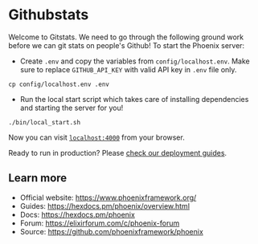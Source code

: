 # Githubstats

Welcome to Gitstats. We need to go through the following ground work before we can git stats on people's Github!
To start the Phoenix server:

  * Create `.env` and copy the variables from `config/localhost.env`. Make sure to replace `GITHUB_API_KEY` with valid API key in `.env` file only.
  ```
  cp config/localhost.env .env
  ```
  * Run the local start script which takes care of installing dependencies and starting the server for you!
  ```
  ./bin/local_start.sh
  ```

Now you can visit [`localhost:4000`](http://localhost:4000) from your browser.

Ready to run in production? Please [check our deployment guides](https://hexdocs.pm/phoenix/deployment.html).

## Learn more

  * Official website: https://www.phoenixframework.org/
  * Guides: https://hexdocs.pm/phoenix/overview.html
  * Docs: https://hexdocs.pm/phoenix
  * Forum: https://elixirforum.com/c/phoenix-forum
  * Source: https://github.com/phoenixframework/phoenix
